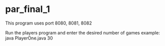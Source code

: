 # par_final_1
This program uses port 8080, 8081, 8082

Run the players program and enter the desired number of games
example:
java PlayerOne.java 30
